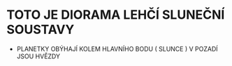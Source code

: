 # TOTO JE DIORAMA LEHČÍ SLUNEČNÍ SOUSTAVY
- PLANETKY OBÝHAJÍ KOLEM HLAVNÍHO BODU ( SLUNCE ) V POZADÍ JSOU HVĚZDY
